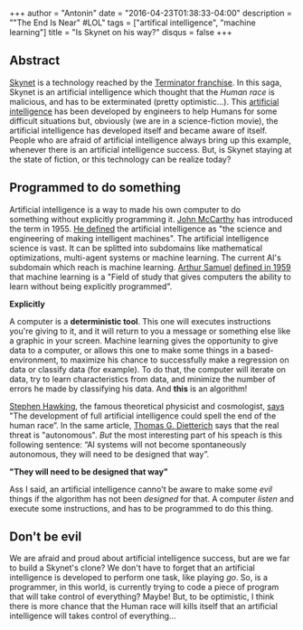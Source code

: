 +++
author = "Antonin"
date = "2016-04-23T01:38:33-04:00"
description = "\"The End Is Near\" #LOL"
tags = ["artifical intelligence", "machine learning"]
title = "Is Skynet on his way?"
disqus = false
+++
## Abstract

[Skynet](https://en.wikipedia.org/wiki/Skynet_(Terminator)) is a technology reached by the [Terminator franchise](https://en.wikipedia.org/wiki/Terminator_(franchise)).
In this saga, Skynet is an artificial intelligence which thought that the _Human race_ is malicious, and has to be exterminated (pretty optimistic...).
This [artificial intelligence](https://en.wikipedia.org/wiki/Artificial_intelligence) has been developed by engineers to help Humans for some difficult situations but, obviously (we are in a science-fiction movie), the artificial intelligence has developed itself and became aware of itself.
People who are afraid of artificial intelligence always bring up this example, whenever there is an artificial intelligence success.
But, is Skynet staying at the state of fiction, or this technology can be realize today?


## Programmed to do something

Artificial intelligence is a way to made his own computer to do something without explicitly programming it.
[John McCarthy](https://fr.wikipedia.org/wiki/John_McCarthy) has introduced the term in 1955. [He defined](http://www-formal.stanford.edu/jmc/whatisai/whatisai.html) the artificial intelligence as "the science and engineering of making intelligent machines".
The artificial intelligence science is vast.
It can be splitted into subdomains like mathematical optimizations, multi-agent systems or machine learning.
The current AI's subdomain which reach is machine learning.
[Arthur Samuel](https://en.wikipedia.org/wiki/Arthur_Samuel) [defined in 1959](https://books.google.ca/books?id=Dn-Gdoh66sgC&pg=PA89&redir_esc=y#v=onepage&q&f=false) that machine learning is a "Field of study that gives computers the ability to learn without being explicitly programmed".

**Explicitly**

A computer is a **deterministic tool**.
This one will executes instructions you're giving to it, and it will return to you a message or something else like a graphic in your screen.
Machine learning gives the opportunity to give data to a computer, or allows this one to make some things in a based-environment, to maximize his chance to successfully make a regression on data or classify data (for example).
To do that, the computer will iterate on data, try to learn characteristics from data, and minimize the number of errors he made by classifying his data.
And **this** is an algorithm!

[Stephen Hawking](https://en.wikipedia.org/wiki/Stephen_Hawking), the famous theoretical physicist and cosmologist, [says](http://www.techinsider.io/autonomous-artificial-intelligence-is-the-real-threat-2015-9) "The development of full artificial intelligence could spell the end of the human race”.
In the same article, [Thomas G. Dietterich](http://web.engr.oregonstate.edu/~tgd/) says that the real threat is "autonomous".
_But_ the most interesting part of his speach is this following sentence: “AI systems will not become spontaneously autonomous, they will need to be designed that way”.

**"They will need to be designed that way"**

Ass I said, an artificial intelligence canno't be aware to make some _evil_ things if the algorithm has not been _designed_ for that. A computer _listen_ and execute some instructions, and has to be programmed to do this thing.

## Don't be evil

We are afraid and proud about artificial intelligence success, but are we far to build a Skynet's clone?
We don't have to forget that an artificial intelligence is developed to perform one task, like playing _go_. So, is a programmer, in this world, is currently trying to code a piece of program that will take control of everything? Maybe!
But, to be optimistic, I think there is more chance that the Human race will kills itself that an artificial intelligence will takes control of everything...
